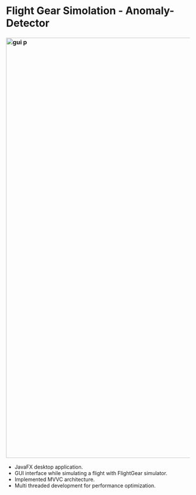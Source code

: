 # Flight Gear Simolation - Anomaly-Detector

### <img width="1149" alt="gui p" src="https://user-images.githubusercontent.com/61715620/128372124-96efbaf7-90a4-41df-8ae2-82d75e5ba914.png">
 
* JavaFX desktop application.
* GUI interface while simulating a flight with FlightGear simulator.
* Implemented MVVC architecture.
* Multi threaded development for performance optimization.
